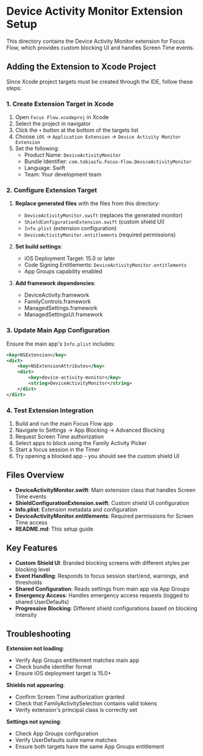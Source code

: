 # Device Activity Monitor Extension Setup

This directory contains the Device Activity Monitor extension for Focus Flow, which provides custom blocking UI and handles Screen Time events.

## Adding the Extension to Xcode Project

Since Xcode project targets must be created through the IDE, follow these steps:

### 1. Create Extension Target in Xcode

1. Open `Focus Flow.xcodeproj` in Xcode
2. Select the project in navigator
3. Click the `+` button at the bottom of the targets list
4. Choose `iOS` → `Application Extension` → `Device Activity Monitor Extension`
5. Set the following:
   - Product Name: `DeviceActivityMonitor`
   - Bundle Identifier: `com.tobiasfu.Focus-Flow.DeviceActivityMonitor`
   - Language: Swift
   - Team: Your development team

### 2. Configure Extension Target

1. **Replace generated files** with the files from this directory:
   - `DeviceActivityMonitor.swift` (replaces the generated monitor)
   - `ShieldConfigurationExtension.swift` (custom shield UI)
   - `Info.plist` (extension configuration)
   - `DeviceActivityMonitor.entitlements` (required permissions)

2. **Set build settings**:
   - iOS Deployment Target: 15.0 or later
   - Code Signing Entitlements: `DeviceActivityMonitor.entitlements`
   - App Groups capability enabled

3. **Add framework dependencies**:
   - DeviceActivity.framework
   - FamilyControls.framework
   - ManagedSettings.framework
   - ManagedSettingsUI.framework

### 3. Update Main App Configuration

Ensure the main app's `Info.plist` includes:

```xml
<key>NSExtension</key>
<dict>
    <key>NSExtensionAttributes</key>
    <dict>
        <key>device-activity-monitor</key>
        <string>DeviceActivityMonitor</string>
    </dict>
</dict>
```

### 4. Test Extension Integration

1. Build and run the main Focus Flow app
2. Navigate to Settings → App Blocking → Advanced Blocking
3. Request Screen Time authorization
4. Select apps to block using the Family Activity Picker
5. Start a focus session in the Timer
6. Try opening a blocked app - you should see the custom shield UI

## Files Overview

- **DeviceActivityMonitor.swift**: Main extension class that handles Screen Time events
- **ShieldConfigurationExtension.swift**: Custom shield UI configuration
- **Info.plist**: Extension metadata and configuration
- **DeviceActivityMonitor.entitlements**: Required permissions for Screen Time access
- **README.md**: This setup guide

## Key Features

- **Custom Shield UI**: Branded blocking screens with different styles per blocking level
- **Event Handling**: Responds to focus session start/end, warnings, and thresholds
- **Shared Configuration**: Reads settings from main app via App Groups
- **Emergency Access**: Handles emergency access requests (logged to shared UserDefaults)
- **Progressive Blocking**: Different shield configurations based on blocking intensity

## Troubleshooting

**Extension not loading**: 
- Verify App Groups entitlement matches main app
- Check bundle identifier format
- Ensure iOS deployment target is 15.0+

**Shields not appearing**:
- Confirm Screen Time authorization granted
- Check that FamilyActivitySelection contains valid tokens
- Verify extension's principal class is correctly set

**Settings not syncing**:
- Check App Groups configuration
- Verify UserDefaults suite name matches
- Ensure both targets have the same App Groups entitlement